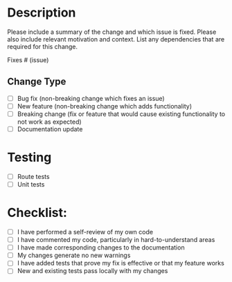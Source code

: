 # Description

Please include a summary of the change and which issue is fixed. Please also include relevant motivation and context. List any dependencies that are required for this change.

Fixes # (issue)

## Change Type

-   [ ] Bug fix (non-breaking change which fixes an issue)
-   [ ] New feature (non-breaking change which adds functionality)
-   [ ] Breaking change (fix or feature that would cause existing functionality to not work as expected)
-   [ ] Documentation update

# Testing

-   [ ] Route tests
-   [ ] Unit tests

# Checklist:

-   [ ] I have performed a self-review of my own code
-   [ ] I have commented my code, particularly in hard-to-understand areas
-   [ ] I have made corresponding changes to the documentation
-   [ ] My changes generate no new warnings
-   [ ] I have added tests that prove my fix is effective or that my feature works
-   [ ] New and existing tests pass locally with my changes

